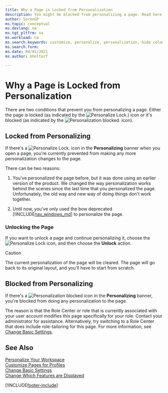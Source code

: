 ```yaml
---
title: Why a Page is Locked from Personalization
description: You might be blocked from personalizing a page. Read here about what you can do to unlock it so you can personalize it.
author: SorenGP
ms.topic: conceptual
ms.devlang: na
ms.tgt_pltfrm: na
ms.workload: na
ms.search.keywords: customize, personalize, personalization, hide columns, remove fields, move fields
ms.search.form: 
ms.date: 04/01/2021
ms.author: bholtorf

---
```

# Why a Page is Locked from Personalization

There are two conditions that prevent you from personalizing a page. Either the page is locked (as indicated by the ![Personalize Lock.](media/personalization-lock-icon.png "Personalize lock")) icon or it's blocked (as indicated by the ![Personalization blocked.](media/personalization-blocked-icon.png "Personalization blocked") icon).

## Locked from Personalizing

If there's a ![Personalize Lock.](media/personalization-lock-icon.png "Personalize lock") icon in the **Personalizing** banner when you open a page, you're currently prevented from making any more personalization changes to the page.

<!-- This is because we changed the way personalization works behind the scenes since the last time that you personalized the page. Unfortunately, the old way and new of doing things do not work together.

The page currently includes the last personalization changes that you made. If you want to continue personalizing the page, then you can choose the lock icon and then **Unlock**. Just be aware that if you choose to unlock the page, the current personalization of the page will be cleared, and you will have to start from scratch.
-->

There can be two reasons:

1. You've personalized the page before, but it was done using an earlier version of the product. We changed the way personalization works behind the scenes since the last time that you personalized the page. Unfortunately, the old way and new way of doing things don't work together.

2. Until now, you've only used the bow deprecated [!INCLUDE[nav_windows_md](includes/nav_windows_md.md)] to personalize the page.

### Unlocking the Page

If you want to unlock a page and continue personalizing it, choose the ![Personalize Lock](media/personalization-lock-icon.png "Personalize lock") icon, and then choose the **Unlock** action.  

> [!CAUTION]
> The current personalization of the page will be cleared. The page will go back to its original layout, and you'll have to start from scratch.  

## Blocked from Personalizing

If there's a ![Personalization blocked](media/personalization-blocked-icon.png "Personalization blocked") icon in the **Personalizing** banner, you're blocked from doing any personalization to the page.

<!-- Only text is translated, so removing this image for non-English UX reasons.  ![Personalize blocked.](media/personalization-blocked.png "Personalize lock") -->

The reason is that the Role Center or role that is currently associated with your user account modifies this page specifically for your role. Contact your administrator for assistance. Alternatively, try switching to a Role Center that does include role-tailoring for this page. For more information, see [Change Basic Settings](ui-change-basic-settings.md).

## See Also

[Personalize Your Workspace](ui-personalization-user.md)  
[Customize Pages for Profiles](ui-personalization-manage.md)  
[Change Basic Settings](ui-change-basic-settings.md)  
[Change Which Features are Displayed](ui-experiences.md)  


[!INCLUDE[footer-include](includes/footer-banner.md)]
